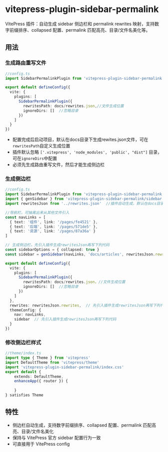 # vitepress-plugin-sidebar-permalink

VitePress 插件：自动生成 sidebar 侧边栏和 permalink rewrites 映射，支持数字前缀排序、collapsed 配置、permalink 匹配高亮、目录/文件名美化等。

## 用法

### 生成路由重写文件


```ts
//config.ts
import SidebarPermalinkPlugin from 'vitepress-plugin-sidebar-permalink'

export default defineConfig({
  vite: {
    plugins: [
      SidebarPermalinkPlugin({
        rewritesPath: docs/rewrites.json,//文件生成位置
        ignoreDirs: []  //忽略目录
      }) 
    ]
  }
})

```


- 配置完成后启动项目，默认在docs目录下生成rewites.json文件，可在`rewritesPath`自定义生成位置
- 插件默认忽略 `['.vitepress', 'node_modules', 'public', "dist"]` 目录，可在`ignoreDirs`中配置
- 必须先生成路由重写文件，然后才能生成侧边栏

### 生成侧边栏

```ts
//config.ts
import SidebarPermalinkPlugin from 'vitepress-plugin-sidebar-permalink'
import { genSidebar } from 'vitepress-plugin-sidebar-permalink/sidebar'
import rewritesJson from '../rewrites.json'  //插件自动生成，默认在docs目录下，确保文件存在再引入

//导航栏，可抽离出来从其他文件引入
const navLinks = [
  { text: '组件', link: '/pages/fe4521' },
  { text: '后端', link: '/pages/571de5' },
  { text: '资源', link: '/pages/87a36a' }
]

// 生成侧边栏，先引入插件生成rewritesJson再写下列代码
const sidebarOptions = { collapsed: true }
const sidebar = genSidebar(navLinks, 'docs/articles', rewritesJson.rewrites, sidebarOptions) //'docs/articles'为md文件所在目录

export default defineConfig({
  vite: {
    plugins: [
      SidebarPermalinkPlugin({
        rewritesPath: docs/rewrites.json，//文件生成位置
        ignoreDirs: []  //忽略目录
      }) 
    ]
  },
  rewrites: rewritesJson.rewrites,  // 先引入插件生成rewritesJson再写下列代码
  themeConfig: {
    nav: navLinks,
    sidebar  // 先引入插件生成rewritesJson再写下列代码
  }
})

```

### 修改侧边栏样式

``` ts
//theme/index.ts
import type { Theme } from 'vitepress'
import DefaultTheme from 'vitepress/theme'
import 'vitepress-plugin-sidebar-permalink/index.css'
export default {
    extends: DefaultTheme,
    enhanceApp({ router }) {
        
    }
} satisfies Theme

```


## 特性
- 侧边栏自动生成，支持数字前缀排序、collapsed 配置、permalink 匹配高亮、目录/文件名美化
- 保持与 VitePress 官方 sidebar 配置行为一致
- 可直接用于 VitePress config


